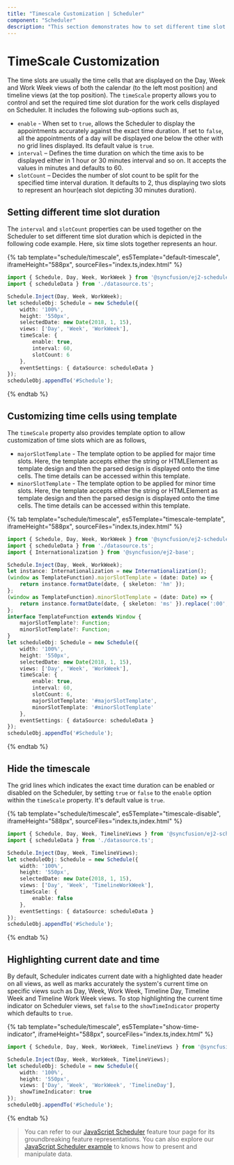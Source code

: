 ```yaml
---
title: "Timescale Customization | Scheduler"
component: "Scheduler"
description: "This section demonstrates how to set different time slot duration on Scheduler and also to customize the major and minor time slots using templates."
---
```


# TimeScale Customization

The time slots are usually the time cells that are displayed on the Day, Week and Work Week views of both the calendar (to the left most position) and timeline views (at the top position). The `timeScale` property allows you to control and set the required time slot duration for the work cells displayed on Scheduler. It includes the following sub-options such as,

* `enable` - When set to `true`, allows the Scheduler to display the appointments accurately against the exact time duration. If set to `false`, all the appointments of a day will be displayed one below the other with no grid lines displayed. Its default value is `true`.
* `interval` – Defines the time duration on which the time axis to be displayed either in 1 hour or 30 minutes interval and so on. It accepts the values in minutes and defaults to 60.
* `slotCount` – Decides the number of slot count to be split for the specified time interval duration. It defaults to 2, thus displaying two slots to represent an hour(each slot depicting 30 minutes duration).

## Setting different time slot duration

The `interval` and `slotCount` properties can be used together on the Scheduler to set different time slot duration which is depicted in the following code example. Here, six time slots together represents an hour.

{% tab template="schedule/timescale", es5Template="default-timescale", iframeHeight="588px", sourceFiles="index.ts,index.html"  %}

```typescript
import { Schedule, Day, Week, WorkWeek } from '@syncfusion/ej2-schedule';
import { scheduleData } from './datasource.ts';

Schedule.Inject(Day, Week, WorkWeek);
let scheduleObj: Schedule = new Schedule({
    width: '100%',
    height: '550px',
    selectedDate: new Date(2018, 1, 15),
    views: ['Day', 'Week', 'WorkWeek'],
    timeScale: {
        enable: true,
        interval: 60,
        slotCount: 6
    },
    eventSettings: { dataSource: scheduleData }
});
scheduleObj.appendTo('#Schedule');
```

{% endtab %}

## Customizing time cells using template

The `timeScale` property also provides template option to allow customization of time slots which are as follows,

* `majorSlotTemplate` - The template option to be applied for major time slots. Here, the template accepts either the string or HTMLElement as template design and then the parsed design is displayed onto the time cells. The time details can be accessed within this template.
* `minorSlotTemplate` - The template option to be applied for minor time slots. Here, the template accepts either the string or HTMLElement as template design and then the parsed design is displayed onto the time cells. The time details can be accessed within this template.

{% tab template="schedule/timescale", es5Template="timescale-template", iframeHeight="588px", sourceFiles="index.ts,index.html"  %}

```typescript
import { Schedule, Day, Week, WorkWeek } from '@syncfusion/ej2-schedule';
import { scheduleData } from './datasource.ts';
import { Internationalization } from '@syncfusion/ej2-base';

Schedule.Inject(Day, Week, WorkWeek);
let instance: Internationalization = new Internationalization();
(window as TemplateFunction).majorSlotTemplate = (date: Date) => {
    return instance.formatDate(date, { skeleton: 'hm' });
};
(window as TemplateFunction).minorSlotTemplate = (date: Date) => {
    return instance.formatDate(date, { skeleton: 'ms' }).replace(':00', '');
};
interface TemplateFunction extends Window {
    majorSlotTemplate?: Function;
    minorSlotTemplate?: Function;
}
let scheduleObj: Schedule = new Schedule({
    width: '100%',
    height: '550px',
    selectedDate: new Date(2018, 1, 15),
    views: ['Day', 'Week', 'WorkWeek'],
    timeScale: {
        enable: true,
        interval: 60,
        slotCount: 6,
        majorSlotTemplate: '#majorSlotTemplate',
        minorSlotTemplate: '#minorSlotTemplate'
    },
    eventSettings: { dataSource: scheduleData }
});
scheduleObj.appendTo('#Schedule');
```

{% endtab %}

## Hide the timescale

The grid lines which indicates the exact time duration can be enabled or disabled on the Scheduler, by setting `true` or `false` to the `enable` option within the `timeScale` property. It's default value is `true`.

{% tab template="schedule/timescale", es5Template="timescale-disable", iframeHeight="588px", sourceFiles="index.ts,index.html"  %}

```typescript
import { Schedule, Day, Week, TimelineViews } from '@syncfusion/ej2-schedule';
import { scheduleData } from './datasource.ts';

Schedule.Inject(Day, Week, TimelineViews);
let scheduleObj: Schedule = new Schedule({
    width: '100%',
    height: '550px',
    selectedDate: new Date(2018, 1, 15),
    views: ['Day', 'Week', 'TimelineWorkWeek'],
    timeScale: {
        enable: false
    },
    eventSettings: { dataSource: scheduleData }
});
scheduleObj.appendTo('#Schedule');
```

{% endtab %}

## Highlighting current date and time

By default, Scheduler indicates current date with a highlighted date header on all views, as well as marks accurately the system's current time on specific views such as Day, Week, Work Week, Timeline Day, Timeline Week and Timeline Work Week views. To stop highlighting the current time indicator on Scheduler views, set `false` to the `showTimeIndicator` property which defaults to `true`.

{% tab template="schedule/timescale", es5Template="show-time-indicator", iframeHeight="588px", sourceFiles="index.ts,index.html"  %}

```typescript
import { Schedule, Day, Week, WorkWeek, TimelineViews } from '@syncfusion/ej2-schedule';

Schedule.Inject(Day, Week, WorkWeek, TimelineViews);
let scheduleObj: Schedule = new Schedule({
    width: '100%',
    height: '550px',
    views: ['Day', 'Week', 'WorkWeek', 'TimelineDay'],
    showTimeIndicator: true
});
scheduleObj.appendTo('#Schedule');
```

{% endtab %}

> You can refer to our [JavaScript Scheduler](https://www.syncfusion.com/javascript-ui-controls/js-scheduler) feature tour page for its groundbreaking feature representations. You can also explore our [JavaScript Scheduler example](https://ej2.syncfusion.com/demos/#/material/schedule/overview.html) to knows how to present and manipulate data.